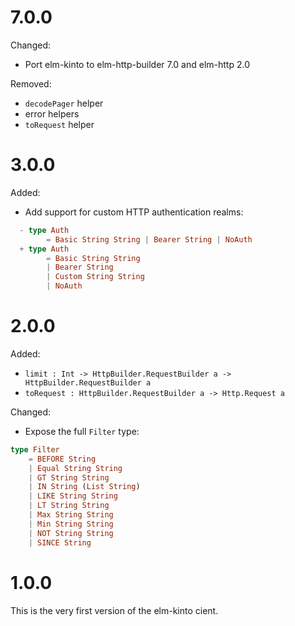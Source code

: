 # 7.0.0

Changed:
- Port elm-kinto to elm-http-builder 7.0 and elm-http 2.0

Removed:
- `decodePager` helper
- error helpers
- `toRequest` helper

# 3.0.0

Added:
- Add support for custom HTTP authentication realms:
```elm
  - type Auth
        = Basic String String | Bearer String | NoAuth
  + type Auth
        = Basic String String
        | Bearer String
        | Custom String String
        | NoAuth
```

# 2.0.0

Added:
- `limit : Int -> HttpBuilder.RequestBuilder a -> HttpBuilder.RequestBuilder a`
- `toRequest : HttpBuilder.RequestBuilder a -> Http.Request a`

Changed:
- Expose the full `Filter` type:
```elm
type Filter
    = BEFORE String
    | Equal String String
    | GT String String
    | IN String (List String)
    | LIKE String String
    | LT String String
    | Max String String
    | Min String String
    | NOT String String
    | SINCE String
```

# 1.0.0

This is the very first version of the elm-kinto cient.
